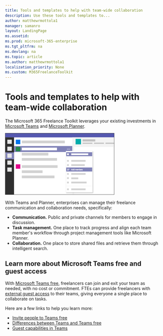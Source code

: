 ```yaml
---
title: Tools and templates to help with team-wide collaboration 
description: Use these tools and templates to... 
author: matthewrmottola1
manager: samanro
layout: LandingPage
ms.assetid: 
ms.prod: microsoft-365-enterprise
ms.tgt_pltfrm: na
ms.devlang: na
ms.topic: article
ms.author: matthewrmottola1
localization_priority: None 
ms.custom: M365FreelanceToolkit
---
```

Tools and templates to help with team-wide collaboration
========================================================

The Microsoft 365 Freelance Toolkit leverages your existing investments in [Microsoft Teams](https://products.office.com/microsoft-teams/group-chat-software) and [Microsoft Planner](https://products.office.com/business/task-management-software).

![an application window](media\M365_Freelance_collaboration_guestaccess.png)

With Teams and Planner, enterprises can manage their freelance communication and collaboration needs, specifically: 
- **Communication.** Public and private channels for members to engage in discussion. 
- **Task management.** One place to track progress and align each team member's workflow through project management tools like Microsoft Planner.
- **Collaboration.** One place to store shared files and retrieve them through intelligent search.

Learn more about Microsoft Teams free and guest access
------------------------------------------------------

With [Microsoft Teams free](https://products.office.com/microsoft-teams/free), freelancers can join and exit your team as needed, with no cost or commitment. FTEs can provide freelancers with [external guest access](https://support.office.com/article/fccb4fa6-f864-4508-bdde-256e7384a14f) to their teams, giving everyone a single place to collaborate on tasks.

Here are a few links to help you learn more:
- [Invite people to Teams free](https://support.office.com/article/bf6ab877-9d55-493c-a3c2-08dab08b5083)
- [Differences between Teams and Teams free](https://support.office.com/article/0b69cf39-eb52-49af-b255-60d46fdf8a9c)
- [Guest capabilities in Teams](https://support.office.com/article/d03fdf5b-1a6e-48e4-8e07-b13e1350ec7b)